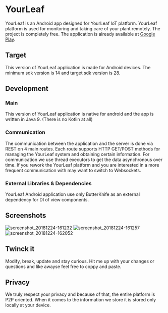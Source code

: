 # YourLeaf
YourLeaf is an Android app designed for YourLeaf IoT platform. YourLeaf platform is used for monitoring and taking care of your plant remotely. The project is completely free. The application is already available at [Google Play](https://play.google.com/store/apps/details?id=com.kaloyanov.ivan.yourleaf).

## Target
This version of YourLeaf application is made for Android devices. The minimum sdk version is 14 and target sdk version is 28.

## Development

### Main
This version of YourLeaf application is native for android and the app is written in Java 9. (There is no Kotlin at all)

### Communication
The communication between the application and the server is done via REST on 4 main routes. Each route supports HTTP GET/POST methods for managing the YourLeaf system and obtaining certain information. For communication we use thread executors to get the data asynchronous over time. If you rework the YourLeaf platform and you are interested in a more frequent communication with may want to switch to Websockets.  

### External Libraries & Dependencies
YourLeaf Android application use only ButterKnife as an external dependency for DI of view components.

## Screenshots
![screenshot_20181224-161232](https://user-images.githubusercontent.com/16307530/50425171-ddfe3400-0879-11e9-9c1e-50eada9db752.png) ![screenshot_20181224-161257](https://user-images.githubusercontent.com/16307530/50425172-df2f6100-0879-11e9-9d3f-9a2c0977904b.png) ![screenshot_20181224-162052](https://user-images.githubusercontent.com/16307530/50425210-785e7780-087a-11e9-99ed-6e15870e67be.png)

## Twinck it
Modify, break, update and stay curious. Hit me up with your changes or questions and like awayse feel free to coppy and paste.

## Privacy
We truly respect your privacy and because of that, the entire platform is P2P oriented. When it comes to the information we store it is stored only locally at your device.
